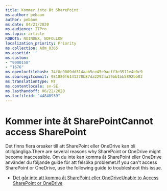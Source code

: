 ```yaml
---
title: Kommer inte åt SharePoint
ms.author: pebaum
author: pebaum
ms.date: 04/21/2020
ms.audience: ITPro
ms.topic: article
ROBOTS: NOINDEX, NOFOLLOW
localization_priority: Priority
ms.collection: Adm_O365
ms.assetid: ''
ms.custom:
- "9000158"
- "1676"
ms.openlocfilehash: 74f8e9009dd314aab5ce45e9aeff3e3511e4e0c9
ms.sourcegitcommit: 981880f6141278b87da22924a39bb1bb5892bb83
ms.translationtype: MT
ms.contentlocale: sv-SE
ms.lasthandoff: 06/22/2020
ms.locfileid: "44840939"
---
```

# <a name="cannot-access-sharepoint"></a><span data-ttu-id="99163-102">Kommer inte åt SharePoint</span><span class="sxs-lookup"><span data-stu-id="99163-102">Cannot access SharePoint</span></span>

<span data-ttu-id="99163-103">Det finns flera orsaker till att SharePoint eller OneDrive kan bli otillgängliga.</span><span class="sxs-lookup"><span data-stu-id="99163-103">There are several reasons why SharePoint or OneDrive might become inaccessible.</span></span> <span data-ttu-id="99163-104">Om du inte kan komma åt SharePoint eller OneDrive använder du följande guide för att felsöka problemet.</span><span class="sxs-lookup"><span data-stu-id="99163-104">If you can't access SharePoint or OneDrive, use the following guide to troubleshoot this issue.</span></span>

- [<span data-ttu-id="99163-105">Det går inte att komma åt SharePoint eller OneDrive</span><span class="sxs-lookup"><span data-stu-id="99163-105">Unable to Access SharePoint or OneDrive</span></span>](https://docs.microsoft.com/sharepoint/troubleshoot/sharing-and-permissions/sharepoint-online-inaccessible)
